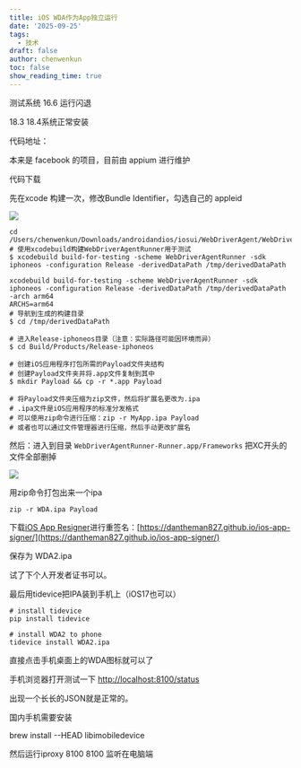 ```yaml
---
title: iOS WDA作为App独立运行
date: '2025-09-25'
tags:
  - 技术
draft: false
author: chenwenkun
toc: false
show_reading_time: true
---
```

测试系统 16.6 运行闪退

18.3 18.4系统正常安装

代码地址：

本来是 facebook 的项目，目前由 appium 进行维护

代码下载

先在xcode 构建一次，修改Bundle Identifier，勾选自己的 appleid

![](https://prod-files-secure.s3.us-west-2.amazonaws.com/c205fb54-92b2-4987-8be3-972b67d27acc/cb756a73-27bc-4b0d-951a-858df3344b59/image.png?X-Amz-Algorithm=AWS4-HMAC-SHA256&X-Amz-Content-Sha256=UNSIGNED-PAYLOAD&X-Amz-Credential=ASIAZI2LB4663IZJE2TE%2F20251018%2Fus-west-2%2Fs3%2Faws4_request&X-Amz-Date=20251018T121829Z&X-Amz-Expires=3600&X-Amz-Security-Token=IQoJb3JpZ2luX2VjEA8aCXVzLXdlc3QtMiJGMEQCIEXAYnbzwfn4mWtfBcP8D8Ji1fHZLtYynzH7lJnA%2BjJdAiA%2BSUV7RDZBnyz0lRdZSvRZsWgyMjlMLvp3dVxNkF0LdiqIBAi4%2F%2F%2F%2F%2F%2F%2F%2F%2F%2F8BEAAaDDYzNzQyMzE4MzgwNSIMx3o8LPAQM%2BgaI%2BxQKtwDafeLVNsRw1ceZ21NQqmTqfqQ4ukgoACCB0TmKFQJct5sBkM3ErWOCXLj2pskAyl1jGlprh47Tn%2FIPZgvqo%2Bx8QrVnsYptTCpw1hhgXeX6H5iabL8PuKjKi7r70q6hOnucjaqsgEcGAHIJLEev1f5Lba3hI9dJqYEzX2%2BJu3ZbUgg92WgML6CVOPcr%2F1vVXQTRrMbmR7CW0jlqcjxvdBOCROA%2By2OBN4WwVQ%2FgmUdUsSWVNZ2HtCLUAM4F8DvfyKNrtL1E6bKpsG3lhbvHhMDAm%2FH5%2Froe%2B9sJGYQObKrAPWxYbswqZDVkhMd%2FsIeZtDRb1WGGSlwAAWd5r%2FOJVkJQc1vVDMAO7diULUlyuNrN1%2F5MCQgdJtvibyj0zmV%2Fhp8E1KhoLuZhufOuoXixuM77gs%2FSM6Cnn0IINHTEZTyomAqZiU%2BkQV69tb9nXBpnakrwT%2FkEHZTENCxnE%2F%2BkNZtPubvnbxX2nGO1xjWvvNICi4xrzPwLPz3U6WGQX4PUylwYXJCGr1LfmS6iEtDbTGyrv4bKZFgIugpsC%2BcY8bdGpOlsWgV7jBIqAQGZXDWAum%2FwSkr76U3gYGr90tXQhmDkh0iJhM18WTxC1MeYvR7QnEn9GOOpXq1qqML9Nkw%2BPvMxwY6pgF%2BLTEZzuuu2MBb913eFLMPjoUEEuDwEAIvM6OQ6oJizMnL1mO5PYPICYfO8Zf0mXBmxwbgLLUcJCahjEMROk5mAp0W0%2FGwSuJMwOFEOxD9%2F2PWwApSMOVqe5cTWPn9j%2FhrMSMoj0mjyx2sfpW8rRCKPTNp4RBTJafQfX3Yo%2BZfXIEN6gQuVlvYoe6z%2FgwWclndurzZUOPO21HqjCLtIQx0JTAbspc%2B&X-Amz-Signature=4901997c23a3e65947c85ff95fbd94c3b27c1415a1dd219775331e12ee49db66&X-Amz-SignedHeaders=host&x-amz-checksum-mode=ENABLED&x-id=GetObject)

```shell
cd /Users/chenwenkun/Downloads/androidandios/iosui/WebDriverAgent/WebDriverAgent
# 使用xcodebuild构建WebDriverAgentRunner用于测试
$ xcodebuild build-for-testing -scheme WebDriverAgentRunner -sdk iphoneos -configuration Release -derivedDataPath /tmp/derivedDataPath

xcodebuild build-for-testing -scheme WebDriverAgentRunner -sdk iphoneos -configuration Release -derivedDataPath /tmp/derivedDataPath -arch arm64
ARCHS=arm64
# 导航到生成的构建目录
$ cd /tmp/derivedDataPath

# 进入Release-iphoneos目录（注意：实际路径可能因环境而异）
$ cd Build/Products/Release-iphoneos

# 创建iOS应用程序打包所需的Payload文件夹结构
# 创建Payload文件夹并将.app文件复制到其中
$ mkdir Payload && cp -r *.app Payload

# 将Payload文件夹压缩为zip文件，然后将扩展名更改为.ipa
# .ipa文件是iOS应用程序的标准分发格式
# 可以使用zip命令进行压缩：zip -r MyApp.ipa Payload
# 或者也可以通过文件管理器进行压缩，然后手动更改扩展名
```

然后：进入到目录 `WebDriverAgentRunner-Runner.app/Frameworks` 把XC开头的文件全部删掉

![](https://prod-files-secure.s3.us-west-2.amazonaws.com/c205fb54-92b2-4987-8be3-972b67d27acc/358b8d2b-1bfe-4fb9-beb5-83e1de5f201e/image.png?X-Amz-Algorithm=AWS4-HMAC-SHA256&X-Amz-Content-Sha256=UNSIGNED-PAYLOAD&X-Amz-Credential=ASIAZI2LB4663IZJE2TE%2F20251018%2Fus-west-2%2Fs3%2Faws4_request&X-Amz-Date=20251018T121829Z&X-Amz-Expires=3600&X-Amz-Security-Token=IQoJb3JpZ2luX2VjEA8aCXVzLXdlc3QtMiJGMEQCIEXAYnbzwfn4mWtfBcP8D8Ji1fHZLtYynzH7lJnA%2BjJdAiA%2BSUV7RDZBnyz0lRdZSvRZsWgyMjlMLvp3dVxNkF0LdiqIBAi4%2F%2F%2F%2F%2F%2F%2F%2F%2F%2F8BEAAaDDYzNzQyMzE4MzgwNSIMx3o8LPAQM%2BgaI%2BxQKtwDafeLVNsRw1ceZ21NQqmTqfqQ4ukgoACCB0TmKFQJct5sBkM3ErWOCXLj2pskAyl1jGlprh47Tn%2FIPZgvqo%2Bx8QrVnsYptTCpw1hhgXeX6H5iabL8PuKjKi7r70q6hOnucjaqsgEcGAHIJLEev1f5Lba3hI9dJqYEzX2%2BJu3ZbUgg92WgML6CVOPcr%2F1vVXQTRrMbmR7CW0jlqcjxvdBOCROA%2By2OBN4WwVQ%2FgmUdUsSWVNZ2HtCLUAM4F8DvfyKNrtL1E6bKpsG3lhbvHhMDAm%2FH5%2Froe%2B9sJGYQObKrAPWxYbswqZDVkhMd%2FsIeZtDRb1WGGSlwAAWd5r%2FOJVkJQc1vVDMAO7diULUlyuNrN1%2F5MCQgdJtvibyj0zmV%2Fhp8E1KhoLuZhufOuoXixuM77gs%2FSM6Cnn0IINHTEZTyomAqZiU%2BkQV69tb9nXBpnakrwT%2FkEHZTENCxnE%2F%2BkNZtPubvnbxX2nGO1xjWvvNICi4xrzPwLPz3U6WGQX4PUylwYXJCGr1LfmS6iEtDbTGyrv4bKZFgIugpsC%2BcY8bdGpOlsWgV7jBIqAQGZXDWAum%2FwSkr76U3gYGr90tXQhmDkh0iJhM18WTxC1MeYvR7QnEn9GOOpXq1qqML9Nkw%2BPvMxwY6pgF%2BLTEZzuuu2MBb913eFLMPjoUEEuDwEAIvM6OQ6oJizMnL1mO5PYPICYfO8Zf0mXBmxwbgLLUcJCahjEMROk5mAp0W0%2FGwSuJMwOFEOxD9%2F2PWwApSMOVqe5cTWPn9j%2FhrMSMoj0mjyx2sfpW8rRCKPTNp4RBTJafQfX3Yo%2BZfXIEN6gQuVlvYoe6z%2FgwWclndurzZUOPO21HqjCLtIQx0JTAbspc%2B&X-Amz-Signature=9f979ee62dfe6c666c7d1a94d4c221af3e390d2c36e05086d30e682097d67752&X-Amz-SignedHeaders=host&x-amz-checksum-mode=ENABLED&x-id=GetObject)

用zip命令打包出来一个ipa

```shell
zip -r WDA.ipa Payload
```

下载[iOS App Resigner](https://zhida.zhihu.com/search?content_id=237756070&content_type=Article&match_order=1&q=iOS%20App%20Resigner&zd_token=eyJhbGciOiJIUzI1NiIsInR5cCI6IkpXVCJ9.eyJpc3MiOiJ6aGlkYV9zZXJ2ZXIiLCJleHAiOjE3NDQzNTQ0ODAsInEiOiJpT1MgQXBwIFJlc2lnbmVyIiwiemhpZGFfc291cmNlIjoiZW50aXR5IiwiY29udGVudF9pZCI6MjM3NzU2MDcwLCJjb250ZW50X3R5cGUiOiJBcnRpY2xlIiwibWF0Y2hfb3JkZXIiOjEsInpkX3Rva2VuIjpudWxsfQ.XGwOKX0ujlvhojSuRT3SlA0sDFnQK-FxDJr60CX6YqU&zhida_source=entity)进行重签名：[https://dantheman827.github.io/ios-app-signer/](https://dantheman827.github.io/ios-app-signer/)

保存为 WDA2.ipa

试了下个人开发者证书可以。

最后用tidevice把IPA装到手机上（iOS17也可以）

```shell
# install tidevice
pip install tidevice

# install WDA2 to phone
tidevice install WDA2.ipa
```

直接点击手机桌面上的WDA图标就可以了

手机浏览器打开测试一下 [http://localhost:8100/status](http://localhost:8100/status)

出现一个长长的JSON就是正常的。

国内手机需要安装

brew install --HEAD libimobiledevice

然后运行iproxy 8100 8100 监听在电脑端
